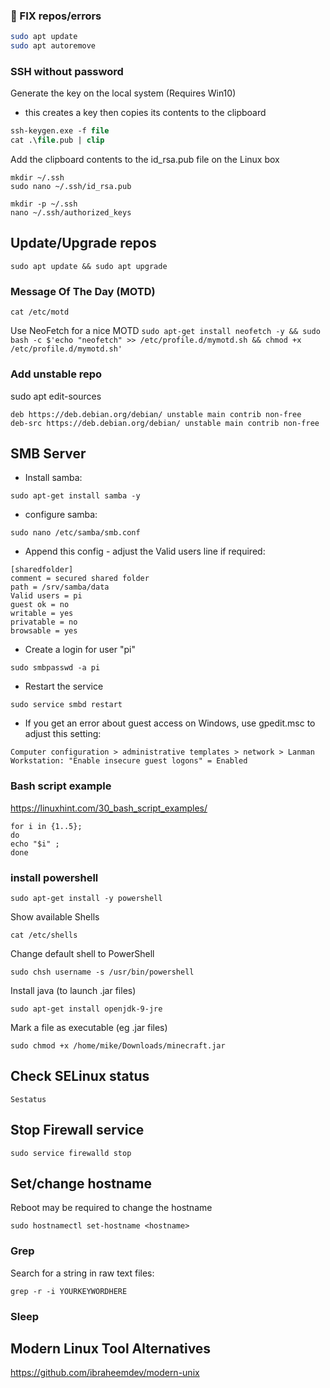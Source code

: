 
### 🔨 FIX repos/errors

```bash
sudo apt update
sudo apt autoremove
```

### SSH without password

Generate the key on the local system (Requires Win10)
- this creates a key then copies its contents to the clipboard

```ps
ssh-keygen.exe -f file
cat .\file.pub | clip
```

Add the clipboard contents to the id_rsa.pub file on the Linux box 

````
mkdir ~/.ssh
sudo nano ~/.ssh/id_rsa.pub
````

```console
mkdir -p ~/.ssh
nano ~/.ssh/authorized_keys
```

## Update/Upgrade repos
```console
sudo apt update && sudo apt upgrade
```

### Message Of The Day (MOTD)

````cat /etc/motd````

Use NeoFetch for a nice MOTD
````sudo apt-get install neofetch -y && sudo bash -c $'echo "neofetch" >> /etc/profile.d/mymotd.sh && chmod +x /etc/profile.d/mymotd.sh' ````

### Add unstable repo

sudo apt edit-sources
````
deb https://deb.debian.org/debian/ unstable main contrib non-free
deb-src https://deb.debian.org/debian/ unstable main contrib non-free
````

## SMB Server
- Install samba:
```console
sudo apt-get install samba -y
```
- configure samba:
```console
sudo nano /etc/samba/smb.conf
```
- Append this config - adjust the Valid users line if required:

````
[sharedfolder]
comment = secured shared folder
path = /srv/samba/data
Valid users = pi
guest ok = no
writable = yes
privatable = no
browsable = yes
````

- Create a login for user "pi"
```console
sudo smbpasswd -a pi
```
- Restart the service
```console
sudo service smbd restart
```

- If you get an error about guest access on Windows, use gpedit.msc to adjust this setting:

```
Computer configuration > administrative templates > network > Lanman Workstation: "Enable insecure guest logons" = Enabled
```


### Bash script example

https://linuxhint.com/30_bash_script_examples/

````console
for i in {1..5};
do
echo "$i" ;
done
````

### install powershell

```console
sudo apt-get install -y powershell 
```

Show available Shells 

```console
cat /etc/shells 
```

Change default shell to PowerShell 
```console
sudo chsh username -s /usr/bin/powershell 
```
 
 Install java (to launch .jar files) 
```console
sudo apt-get install openjdk-9-jre 
```

Mark a file as executable (eg .jar files) 
```console
sudo chmod +x /home/mike/Downloads/minecraft.jar 
```
 

## Check SELinux status 
```console
Sestatus 
```

## Stop Firewall service 
````
sudo service firewalld stop 
````
 
## Set/change hostname 

Reboot may be required to change the hostname 

````
sudo hostnamectl set-hostname <hostname> 
````
	
### Grep 

Search for a string in raw text files:  
```console
grep -r -i YOURKEYWORDHERE
```
        
### Sleep

## Modern Linux Tool Alternatives 

https://github.com/ibraheemdev/modern-unix
